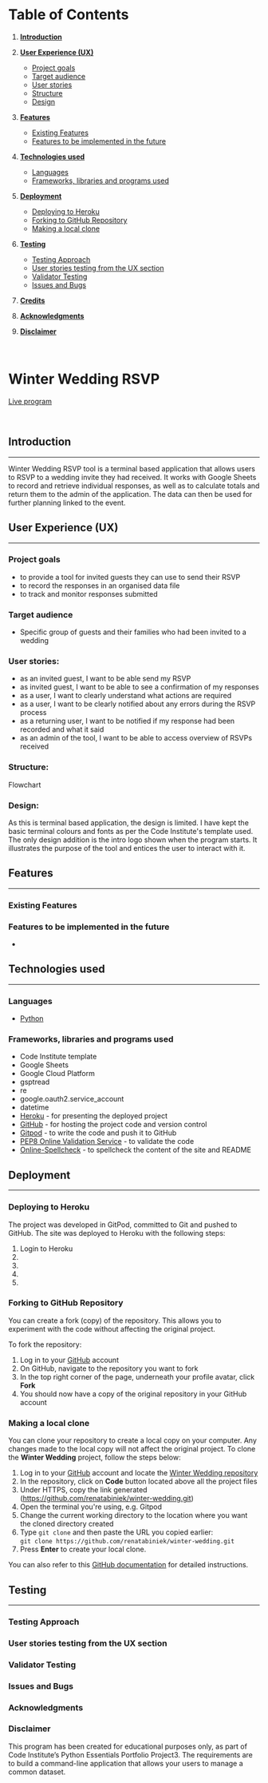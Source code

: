 # Table of Contents 

1. [**Introduction**](#Introduction)
2. [**User Experience (UX)**](#User-Experience-(UX))
    * [Project goals](#Project-goals)
    * [Target audience](#Target-audience)
    * [User stories](#User-stories)
    * [Structure](#Structure)
    * [Design](#Design)

3. [**Features**](#Features)
    * [Existing Features](#Existing-Features)
    * [Features to be implemented in the future](#Features-to-be-implemented-in-the-future)

4. [**Technologies used**](#Technologies-used)
    * [Languages](#Languages)
    * [Frameworks, libraries and programs used](#Frameworks,-libraries-and-programs-used)

5. [**Deployment**](#Deployment)
    * [Deploying to Heroku](#Deploying-to-GitHub-Pages)
    * [Forking to GitHub Repository](#Forking-to-GitHub-Repository)
    * [Making a local clone](#Making-a-local-clone)

6. [**Testing**](#Testing)
    * [Testing Approach](#Testing-Approach)
    * [User stories testing from the UX section](#User-stories-testing-from-the-UX-section)
    * [Validator Testing](#Validator-Testing)
    * [Issues and Bugs](#Issues-and-Bugs)

7. [**Credits**](#Credits)

8. [**Acknowledgments**](#Acknowledgments)

9. [**Disclaimer**](#Disclaimer)

<br>

# Winter Wedding RSVP

[Live program](https://winter-wedding.herokuapp.com/)

<br>

## Introduction
---

Winter Wedding RSVP tool is a terminal based application that allows users to RSVP to a wedding invite they had received.
It works with Google Sheets to record and retrieve individual responses, as well as to calculate totals and return them to the admin of the application.
The data can then be used for further planning linked to the event.


## User Experience (UX)
---
### Project goals

* to provide a tool for invited guests they can use to send their RSVP
* to record the responses in an organised data file
* to track and monitor responses submitted

### Target audience

* Specific group of guests and their families who had been invited to a wedding

### User stories:

* as an invited guest, I want to be able send my RSVP
* as invited guest, I want to be able to see a confirmation of my responses
* as a user, I want to clearly understand what actions are required
* as a user, I want to be clearly notified about any errors during the RSVP process
* as a returning user, I want to be notified if my response had been recorded and what it said
* as an admin of the tool, I want to be able to access overview of RSVPs received

### Structure:

Flowchart

### Design: 

As this is terminal based application, the design is limited. 
I have kept the basic terminal colours and fonts as per the Code Institute's template used.
The only design addition is the intro logo shown when the program starts. It illustrates the purpose of the tool and entices the user to interact with it.

## Features
---

### Existing Features

### Features to be implemented in the future

* 

## Technologies used
---

### Languages

* [Python](https://en.wikipedia.org/wiki/Python_(programming_language))

### Frameworks, libraries and programs used

* Code Institute template
* Google Sheets
* Google Cloud Platform
* gsptread
* re
* google.oauth2.service_account
* datetime
* [Heroku](https://heroku.com/) - for presenting the deployed project
* [GitHub](https://github.com/) - for hosting the project code and version control 
* [Gitpod](https://gitpod.io/) - to write the code and push it to GitHub
* [PEP8 Online Validation Service](http://pep8online.com/) - to validate the code
* [Online-Spellcheck](https://www.online-spellcheck.com/) - to spellcheck the content of the site and README

## Deployment
---
### Deploying to Heroku

The project was developed in GitPod, committed to Git and pushed to GitHub. 
The site was deployed to Heroku with the following steps:

1. Login to Heroku
2. 
3. 
4. 
5. 

### Forking to GitHub Repository

You can create a fork (copy) of the repository. This allows you to experiment with the code without affecting the original project.

To fork the repository:

1. Log in to your [GitHub](https://github.com/) account 
2. On GitHub, navigate to the repository you want to fork
3. In the top right corner of the page, underneath your profile avatar, click **Fork**
4. You should now have a copy of the original repository in your GitHub account

### Making a local clone

You can clone your repository to create a local copy on your computer. Any changes made to the local copy will not affect the original project. To clone the **Winter Wedding** project, follow the steps below:

1. Log in to your [GitHub](https://github.com/) account and locate the [Winter Wedding repository](https://github.com/renatabiniek/winter-wedding)
2. In the repository, click on **Code** button located above all the project files
3. Under HTTPS, copy the link generated (https://github.com/renatabiniek/winter-wedding.git)
4. Open the terminal you're using, e.g. Gitpod
5. Change the current working directory to the location where you want the cloned directory created
6. Type ```git clone``` and then paste the URL you copied earlier:  
```git clone https://github.com/renatabiniek/winter-wedding.git``` 
7. Press **Enter** to create your local clone.

You can also refer to this [GitHub documentation](https://docs.github.com/en/github/creating-cloning-and-archiving-repositories/cloning-a-repository-from-github/cloning-a-repository) for detailed instructions. 

## Testing
---

### Testing Approach

### User stories testing from the UX section

### Validator Testing

### Issues and Bugs

### Acknowledgments

### Disclaimer

This program has been created for educational purposes only, as part of Code Institute’s Python Essentials Portfolio Project3.
The requirements are to build a command-line application that allows your users to manage a common dataset.